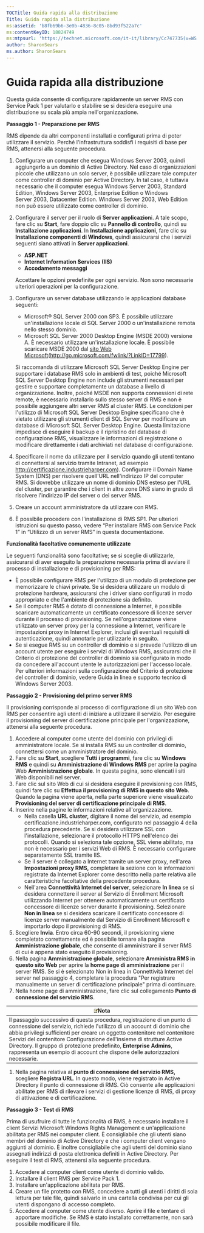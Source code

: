 ```yaml
---
TOCTitle: Guida rapida alla distribuzione
Title: Guida rapida alla distribuzione
ms:assetid: 'b8fb69b6-3e0b-4836-8c05-8bd93f522a7c'
ms:contentKeyID: 18824749
ms:mtpsurl: 'https://technet.microsoft.com/it-it/library/Cc747735(v=WS.10)'
author: SharonSears
ms.author: SharonSears
---
```


Guida rapida alla distribuzione
===============================

Questa guida consente di configurare rapidamente un server RMS con Service Pack 1 per valutarlo e stabilire se si desidera eseguire una distribuzione su scala più ampia nell'organizzazione.

**Passaggio 1 - Preparazione per RMS**

RMS dipende da altri componenti installati e configurati prima di poter utilizzare il servizio. Perché l'infrastruttura soddisfi i requisiti di base per RMS, attenersi alla seguente procedura.

1.  Configurare un computer che esegua Windows Server 2003, quindi aggiungerlo a un dominio di Active Directory. Nel caso di organizzazioni piccole che utilizzano un solo server, è possibile utilizzare tale computer come controller di dominio per Active Directory. In tal caso, è tuttavia necessario che il computer esegua Windows Server 2003, Standard Edition, Windows Server 2003, Enterprise Edition o Windows Server 2003, Datacenter Edition. Windows Server 2003, Web Edition non può essere utilizzato come controller di dominio.
2.  Configurare il server per il ruolo di **Server applicazion**i. A tale scopo, fare clic su **Start**, fare doppio clic su **Pannello di controllo**, quindi su **Installazione applicazioni**. In **Installazione applicazioni**, fare clic su **Installazione componenti di Windows**, quindi assicurarsi che i servizi seguenti siano attivati in **Server applicazioni**.
    -   **ASP.NET**
    -   **Internet Information Services (IIS)**
    -   **Accodamento messaggi**

    Accettare le opzioni predefinite per ogni servizio. Non sono necessarie ulteriori operazioni per la configurazione.
3.  Configurare un server database utilizzando le applicazioni database seguenti:
    -   Microsoft® SQL Server 2000 con SP3. È possibile utilizzare un'installazione locale di SQL Server 2000 o un'installazione remota nello stesso dominio.
    -   Microsoft SQL Server 2000 Desktop Engine (MSDE 2000) versione A. È necessario utilizzare un'installazione locale. È possibile scaricare MSDE 2000 dal [sito Web Microsoft](http://go.microsoft.com/fwlink/?linkid=17799)(http://go.microsoft.com/fwlink/?LinkID=17799).

    Si raccomanda di utilizzare Microsoft SQL Server Desktop Engine per supportare i database RMS solo in ambienti di test, poiché Microsoft SQL Server Desktop Engine non include gli strumenti necessari per gestire e supportare completamente un database a livello di organizzazione. Inoltre, poiché MSDE non supporta connessioni di rete remote, è necessario installarlo sullo stesso server di RMS e non è possibile aggiungere altri server RMS al cluster RMS. Le condizioni per l'utilizzo di Microsoft SQL Server Desktop Engine specificano che è vietato utilizzare gli strumenti client di SQL Server per modificare un database di Microsoft SQL Server Desktop Engine. Questa limitazione impedisce di eseguire il backup e il ripristino del database di configurazione RMS, visualizzare le informazioni di registrazione o modificare direttamente i dati archiviati nel database di configurazione.
4.  Specificare il nome da utilizzare per il servizio quando gli utenti tentano di connettersi al servizio tramite Intranet, ad esempio http://certificazione.industrieharper.com). Configurare il Domain Name System (DNS) per risolvere quell'URL nell'indirizzo IP del computer RMS. Si dovrebbe utilizzare un nome di dominio DNS esteso per l'URL del cluster, per garantire che i client in altre zone DNS siano in grado di risolvere l'indirizzo IP del server o dei server RMS.
5.  Creare un account amministratore da utilizzare con RMS.
6.  È possibile procedere con l'installazione di RMS SP1. Per ulteriori istruzioni su questo passo, vedere “Per installare RMS con Service Pack 1” in “Utilizzo di un server RMS” in questa documentazione.

**Funzionalità facoltative comunemente utilizzate**

Le seguenti funzionalità sono facoltative; se si sceglie di utilizzarle, assicurarsi di aver eseguito la preparazione necessaria prima di avviare il processo di installazione e di provisioning per RMS:

-   È possibile configurare RMS per l'utilizzo di un modulo di protezione per memorizzare le chiavi private. Se si desidera utilizzare un modulo di protezione hardware, assicurarsi che i driver siano configurati in modo appropriato e che l'ambiente di protezione sia definito.
-   Se il computer RMS è dotato di connessione a Internet, è possibile scaricare automaticamente un certificato concessore di licenze server durante il processo di provisioning. Se nell'organizzazione viene utilizzato un server proxy per la connessione a Internet, verificare le impostazioni proxy in Internet Explorer, inclusi gli eventuali requisiti di autenticazione, quindi annotarle per utilizzarle in seguito.
-   Se si esegue RMS su un controller di dominio e si prevede l'utilizzo di un account utente per eseguire i servizi di Windows RMS, assicurarsi che il Criterio di protezione del controller di dominio sia configurato in modo da concedere all'account utente le autorizzazioni per l'accesso locale. Per ulteriori informazioni sulla configurazione del Criterio di protezione del controller di dominio, vedere Guida in linea e supporto tecnico di Windows Server 2003.

**Passaggio 2 - Provisioning del primo server RMS**

Il provisioning corrisponde al processo di configurazione di un sito Web con RMS per consentire agli utenti di iniziare a utilizzare il servizio. Per eseguire il provisioning del server di certificazione principale per l'organizzazione, attenersi alla seguente procedura.

1.  Accedere al computer come utente del dominio con privilegi di amministratore locale. Se si installa RMS su un controller di dominio, connettersi come un amministratore del dominio.
2.  Fare clic su **Start**, scegliere **Tutti i programmi**, fare clic su **Windows RMS** e quindi su **Amministrazione di Windows RMS** per aprire la pagina Web **Amministrazione globale**. In questa pagina, sono elencati i siti Web disponibili nel server.
3.  Fare clic sul sito Web di cui si desidera eseguire il provisioning con RMS, quindi fare clic su **Effettua il provisioning di RMS in questo sito Web**. Quando la pagina viene aperta, nella parte superiore viene visualizzato **Provisioning del server di certificazione principale di RMS**.
4.  Inserire nella pagine le informazioni relative all'organizzazione.
    -   Nella casella **URL cluster,** digitare il nome del servizio, ad esempio certificazione.industrieharper.com, configurato nel passaggio 4 della procedura precedente. Se si desidera utilizzare SSL con l'installazione, selezionare il protocollo HTTPS nell'elenco dei protocolli. Quando si seleziona tale opzione, SSL viene abilitato, ma non è necessario per i servizi Web di RMS. È necessario configurare separatamente SSL tramite IIS.
    -   Se il server è collegato a Internet tramite un server proxy, nell'area **Impostazioni proxy RMS,** completare la sezione con le informazioni registrate da Internet Explorer come descritto nella parte relativa alle caratteristiche facoltative della precedente procedura.
    -   Nell'area **Connettività Internet del server**, selezionare **In linea** se si desidera connettere il server al Servizio di Enrollment Microsoft utilizzando Internet per ottenere automaticamente un certificato concessore di licenze server durante il provisioning. Selezionare **Non in linea** se si desidera scaricare il certificato concessore di licenze server manualmente dal Servizio di Enrollment Microsoft e importarlo dopo il provisioning di RMS.
5.  Scegliere **Invia**.
    Entro circa 60-90 secondi, il provisioning viene completato correttamente ed è possibile tornare alla pagina **Amministrazione globale**, che consente di amministrare il server RMS di cui è appena stato eseguito il provisioning.
6.  Nella pagina **Amministrazione globale**, selezionare **Amministra RMS in questo sito Web** per aprire la **home page di amministrazione** per il server RMS.
    Se si è selezionato Non in linea in Connettività Internet del server nel passaggio 4, completare la procedura "Per registrare manualmente un server di certificazione principale" prima di continuare.
7.  Nella home page di amministrazione, fare clic sul collegamento **Punto di connessione del servizio RMS**.

| ![](/security-updates/images/Cc747735.note(WS.10).gif)Nota                                                                                                                                                                                                                                                                                                                                                                                            |
|------------------------------------------------------------------------------------------------------------------------------------------------------------------------------------------------------------------------------------------------------------------------------------------------------------------------------------------------------------------------------------------------------------------------------------------------------------------|
| Il passaggio successivo di questa procedura, registrazione di un punto di connessione del servizio, richiede l'utilizzo di un account di dominio che abbia privilegi sufficienti per creare un oggetto contenitore nel contenitore Servizi del contenitore Configurazione dell'insieme di strutture Active Directory. Il gruppo di protezione predefinito, **Enterprise Admins**, rappresenta un esempio di account che dispone delle autorizzazioni necessarie. |

1.  Nella pagina relativa al **punto di connessione del servizio RMS,** scegliere **Registra URL**. In questo modo, viene registrato in Active Directory il punto di connessione di RMS. Ciò consente alle applicazioni abilitate per RMS di rilevare i servizi di gestione licenze di RMS, di proxy di attivazione e di certificazione.

**Passaggio 3 - Test di RMS**

Prima di usufruire di tutte le funzionalità di RMS, è necessario installare il client Servizi Microsoft Windows Rights Management e un'applicazione abilitata per RMS nei computer client. È consigliabile che gli utenti siano membri del dominio di Active Directory e che i computer client vengano aggiunti al dominio. È inoltre consigliabile che agli utenti del dominio siano assegnati indirizzi di posta elettronica definiti in Active Directory. Per eseguire il test di RMS, attenersi alla seguente procedura.

1.  Accedere al computer client come utente di dominio valido.
2.  Installare il client RMS per Service Pack 1.
3.  Installare un'applicazione abilitata per RMS.
4.  Creare un file protetto con RMS, concedere a tutti gli utenti i diritti di sola lettura per tale file, quindi salvarlo in una cartella condivisa per cui gli utenti dispongano di accesso completo.
5.  Accedere al computer come utente diverso. Aprire il file e tentare di apportare modifiche. Se RMS è stato installato correttamente, non sarà possibile modificare il file.
